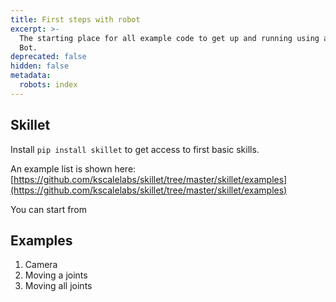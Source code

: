 ```yaml
---
title: First steps with robot
excerpt: >-
  The starting place for all example code to get up and running using a Zeroth
  Bot. 
deprecated: false
hidden: false
metadata:
  robots: index
---
```

## Skillet

Install `pip install skillet` to get access to first basic skills.

An example list is shown here: [https://github.com/kscalelabs/skillet/tree/master/skillet/examples](https://github.com/kscalelabs/skillet/tree/master/skillet/examples)

You can start from

## Examples

1. Camera
2. Moving a joints
3. Moving all joints